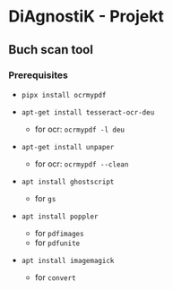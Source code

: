 # DiAgnostiK - Projekt
## Buch scan tool

### Prerequisites

- `pipx install ocrmypdf`
- `apt-get install tesseract-ocr-deu`

    - for ocr: `ocrmypdf -l deu`

- `apt-get install unpaper`

    - for ocr: `ocrmypdf --clean`

- `apt install ghostscript`

    - for `gs`

- `apt install poppler`
    
    - for `pdfimages`
    - for `pdfunite`

- `apt install imagemagick`

    - for `convert`
